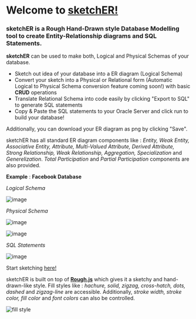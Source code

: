 # Welcome to [sketchER!](https://aayush226.github.io/sketchER/)

### sketchER is a Rough Hand-Drawn style Database Modelling tool to create Entity-Relationship diagrams and SQL Statements.

**sketchER** can be used to make both, Logical and Physical Schemas of your database.


- Sketch out idea of your database into a ER diagram (Logical Schema)
- Convert your sketch into a Physical or Relational form (Automatic Logical to Physical Schema conversion feature coming soon!) with basic **CRUD** operations 
- Translate Relational Schema into code easily by clicking "Export to SQL" to generate SQL statements
- Copy & Paste the SQL statements to your Oracle Server and click run to build your database!


Additionally, you can download your ER diagram as png by clicking "Save".

sketchER has all standard ER diagram components like : *Entity, Weak Entity, Associative Entity, Attribute, Multi-Valued Attribute, Derived Attribute, Strong Relationship, Weak Relationship, Aggregation, Specialization* and *Generelization*. *Total Participation* and *Partial Participation* components are also provided.

**Example** : **Facebook Database**

*Logical Schema*

![image](https://user-images.githubusercontent.com/44861043/197378529-f52368e7-77c5-4912-9180-8649d30f7162.png)

*Physical Schema*

![image](https://user-images.githubusercontent.com/44861043/197378927-44d4e968-a822-40f8-bfaa-cf9e8c7b918a.png)

![image](https://user-images.githubusercontent.com/44861043/197379362-638a5aca-b290-4d9c-b8a0-76e556a19255.png)

*SQL Statements*

![image](https://user-images.githubusercontent.com/44861043/197379427-181d83cf-0543-49fd-86aa-e1efc3943acb.png)

Start sketching [here!](https://aayush226.github.io/sketchER/)

sketchER is built on top of [**Rough.js**](https://roughjs.com/) which gives it a sketchy and hand-drawn-like style. Fill styles like : *hachure, solid, zigzag, cross-hatch, dots, dashed* and *zigzag-line* are accessible. Additionally, *stroke width, stroke color, fill color* and *font colors* can also be controlled.

![fill style](https://user-images.githubusercontent.com/44861043/197333136-7ace2da0-6589-4ec0-873e-b5e9ee664e20.png)



